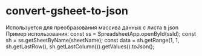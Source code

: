 # convert-gsheet-to-json
Используется для преобразования массива данных с листа в json
Пример использования:
  const ss = SpreadsheetApp.openById(ssId);
  const sh = ss.getSheetByName(sheetName);
  const data = sh.getRange(1, 1, sh.getLastRow(), sh.getLastColumn()).getValues().toJson();
